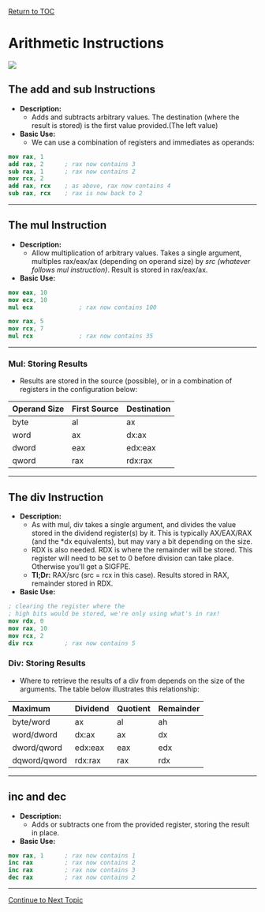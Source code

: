 <a href="https://github.com/CyberTrainingUSAF/06-Debugging-Assembly/blob/master/00-Table-of-Contents.md" rel="Return to TOC"> Return to TOC </a>

# Arithmetic Instructions

![](/imgs/math.jpg)

## The add and sub Instructions

* **Description:**
    * Adds and subtracts arbitrary values. The destination (where the result is stored) is the first value provided.(The left value)
* **Basic Use:**
    * We can use a combination of registers and immediates as operands: 

```nasm
mov rax, 1
add rax, 2      ; rax now contains 3
sub rax, 1      ; rax now contains 2
mov rcx, 2
add rax, rcx    ; as above, rax now contains 4
sub rax, rcx    ; rax is now back to 2
```

---

## The mul Instruction

* **Description:**
    * Allow multiplication of arbitrary values. Takes a single argument, multiples rax/eax/ax (depending on operand size) by *src (whatever follows mul instruction)*. Result is stored in rax/eax/ax. 
* **Basic Use:**

```nasm
mov eax, 10
mov ecx, 10
mul ecx             ; rax now contains 100

mov rax, 5
mov rcx, 7
mul rcx             ; rax now contains 35
```

---

### Mul: Storing Results
* Results are stored in the source (possible), or in a combination of registers in the configuration below:

| **Operand Size** | **First Source** | **Destination** |
| :--- | :--- | :--- |
| byte | al | ax |
| word | ax | dx:ax | 
| dword | eax | edx:eax |
| qword | rax | rdx:rax |

---

## The div Instruction

* **Description:**
    * As with mul, div takes a single argument, and divides the value stored in the dividend register(s) by it. This is typically AX/EAX/RAX (and the *dx equivalents), but may vary a bit depending on the size.
    * RDX is also needed. RDX is where the remainder will be stored. This register will need to be set to 0 before division can take place. Otherwise you'll get a SIGFPE. 
    * **Tl;Dr:** RAX/src (src = rcx in this case). Results stored in RAX, remainder stored in RDX. 
* **Basic Use:**

```nasm
; clearing the register where the
; high bits would be stored, we're only using what's in rax!
mov rdx, 0
mov rax, 10
mov rcx, 2
div rcx         ; rax now contains 5
```

### Div: Storing Results
* Where to retrieve the results of a div from depends on the size of the arguments. The table below illustrates this relationship:

| **Maximum** | **Dividend** | **Quotient** | **Remainder** |
 :--- | :--- | :--- | :--- |
| byte/word | ax | al | ah |
| word/dword | dx:ax | ax | dx |
| dword/qword | edx:eax | eax | edx |
| dqword/qword | rdx:rax | rax | rdx |

---

## inc and dec

* **Description:**
    * Adds or subtracts one from the provided register, storing the result in place.
* **Basic Use:**

```nasm
mov rax, 1      ; rax now contains 1
inc rax         ; rax now contains 2
inc rax         ; rax now contains 3
dec rax         ; rax now contains 2
```

---

<a href="https://github.com/CyberTrainingUSAF/06-Debugging-Assembly/blob/master/03_ASM_Basic_Operations/02_The_Stack.md" rel="Continue to Next Topic"> Continue to Next Topic </a>
